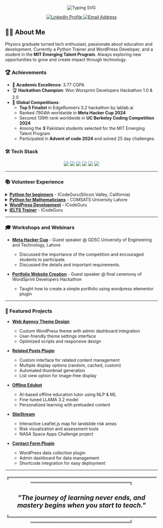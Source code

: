 <div align="center">
  <img src="https://readme-typing-svg.herokuapp.com?font=Fira+Code&weight=500&size=40&pause=1000&color=6A5ACD&center=true&vCenter=true&random=false&width=600&height=100&lines=Hi+%F0%9F%91%8B+I%27m+Fatima+Malik;WordPress+Developer;Python+Trainer+%7C+Educator" alt="Typing SVG" />
  
  <p align="center">
    <a href="https://www.linkedin.com/in/fatima-malik99/">
      <img src="https://img.shields.io/badge/LinkedIn-0077B5?style=for-the-badge&logo=linkedin&logoColor=white" alt="LinkedIn Profile" />
    </a>
    <a href="mailto:fatima.malik.phy@gmail.com">
      <img src="https://img.shields.io/badge/Email-D14836?style=for-the-badge&logo=gmail&logoColor=white" alt="Email Address" />
    </a>
  </p>
</div>

## 👩‍💻 About Me

Physics graduate turned tech enthusiast, passionate about education and development. 
Currently a Python Trainer and WordPress Developer, and a student in the 
**MIT Emerging Talent Program**. Always exploring new opportunities to grow and 
create impact through technology.

### 🏆 Achievements

- 🥇 **Academic Excellence**: 3.77 CGPA
- 🏆 **Hackathon Champion**: Won Worsprint Developers Hackathon 1.0 & 2.0
- 🌟 **Global Competitions**: 
  - **Top 5 Finalist** in EdgeRunners 3.2 hackathon by lablab.ai
  - Ranked *7904th* worldwide in **Meta Hacker Cup 2024**
  - Secured *139th* rank worldwide in **UC Berkeley Coding Competition 2024**
  - Among the **3** Pakistani students selected for the MIT Emerging Talent Program
  - Participated in **Advent of code 2024** and solved 25 day challenges.

### 🛠️ Tech Stack

<p align="center">
  <img src="https://img.shields.io/badge/Python-3776AB?style=for-the-badge&logo=python&logoColor=white" />
  <img src="https://img.shields.io/badge/JavaScript-F7DF1E?style=for-the-badge&logo=javascript&logoColor=black" />
  <img src="https://img.shields.io/badge/HTML5-E34F26?style=for-the-badge&logo=html5&logoColor=white" />
  <img src="https://img.shields.io/badge/CSS3-1572B6?style=for-the-badge&logo=css3&logoColor=white" />
  <img src="https://img.shields.io/badge/PHP-777BB4?style=for-the-badge&logo=php&logoColor=white" />
  <img src="https://img.shields.io/badge/WordPress-21759B?style=for-the-badge&logo=wordpress&logoColor=white" />
</p>

---

### 📚 Volunteer Experience

<details>
<summary><strong><a href="https://docs.google.com/spreadsheets/d/1Oo5hESmhv3NQ69iZQg4HaObxXr6ZBUEpSjJ3XOZc45Q/edit?gid=0#gid=0">Python for beginners</a></strong> - ICodeGuru(Silicon Valley, California)</summary>

- Training 50+ students to build a strong foundation in Python.
- Preparing them for future DSA and AI studies.

</details>

<details>
<summary><strong><a href="https://docs.google.com/spreadsheets/d/1XcZbxdY5kfnXElbu6AlL6p6q-Rf2S2cVxmEcE9an-_E/edit?gid=51909137#gid=51909137">Python for Mathematicians</a></strong> - COMSATS University Lahore</summary>

- Conducting 2-hour Python training sessions for 60+ IMPM students
- Focusing on practical applications in mathematical computations

</details>

<details>
<summary><strong><a href="https://docs.google.com/spreadsheets/d/1zv1ToprgM-ccTQs2R0s8iX1_rkne9d8ICqabKqbX04U/edit?usp=sharing">WordPress Development</a></strong> - ICodeGuru</summary>

- Taught HTML, CSS, PHP, and Bootstrap to over 100+ students.
- Helped students with plugin and theme development using JavaScript and jQuery.

</details>

<details>
<summary><strong><a href="https://docs.google.com/spreadsheets/d/1bomCiVRdvaChuBvpv86q8fww3YRDOMbIXqaDZ-nKfeo/edit?usp=sharing">IELTS Trainer</a></strong> - ICodeGuru</summary>

- Trained 100 plus underprivileged students in IELTS, simplifying language and boosting comprehension.
- Provided personalized feedback and targeted strategies to improve in all modules.
- Many of my students got 7 and 7.5 bands.

</details>

---

### 🎓 Workshops and Webinars
- [**Meta Hacker Cup**](https://www.youtube.com/live/j-eabLZfYFM) - Guest speaker @ GDSC University of Engineering and Technology, Lahore

  - Discussed the importance of the competition and encouraged students to participate.
  - Discussed the details and important requirements.

- [**Portfolio Website Creation**](https://www.youtube.com/watch?v=Jl5AhKCIwh8&list=PLe-jr3hh4N_m97OpT1yjPDxUOUDQtZ5An&index=3) - Guest speaker @ final ceremony of WordSprint Developers Hackathon

  - Taught how to create a simple portfolio using wordpress elementor plugin

---

### 🌟 Featured Projects
- [**Web Agency Theme Design**](https://github.com/fatima-malik99/Web-Agency-Theme) 
  - Custom WordPress theme with admin dashboard integration
  - User-friendly theme settings interface
  - Optimized scripts and responsive design

- [**Related Posts Plugin**](https://github.com/mqurban/WP_TechTitans) 
  - Custom interface for related content management
  - Multiple display options (random, cached, custom)
  - Automated thumbnail generation
  - List view option for image-free display

- [**Offline Edubot**](https://lablab.ai/event/edge-runners-3-point-2/edge-powerhouse/offline-edubot) 
  - AI-based offline education tutor using NLP & ML
  - Fine-tuned LLAMA 3.2 model
  - Personalized learning with preloaded content

- [**SlipStream**](https://www.spaceappschallenge.org/nasa-space-apps-2024/find-a-team/ai_in_multiverse/?tab=project) 
  - Interactive Leaflet.js map for landslide risk areas
  - Risk visualization and assessment tools
  - NASA Space Apps Challenge project

- [**Contact Form Plugin**](https://github.com/fatima-malik99/Contact-form-Plugin) 
  - WordPress data collection plugin
  - Admin dashboard for data management
  - Shortcode integration for easy deployment

---

<div align="center">
╔══════════════════════════════════════════════════════════════════════════════════╗
<h2><em><strong>"The journey of learning never ends, and mastery begins when you start to teach."</strong></em></h2>
╚══════════════════════════════════════════════════════════════════════════════════╝
</div>
